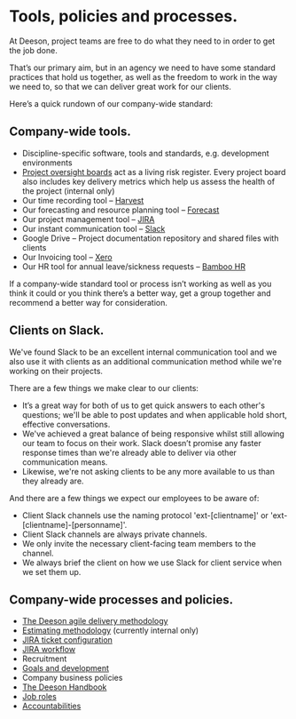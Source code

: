 # Tools, policies and processes.

At Deeson, project teams are free to do what they need to in order to get the job done.

That’s our primary aim, but in an agency we need to have some standard practices that hold us together, as well as the freedom to work in the way we need to, so that we can deliver great work for our clients.

Here’s a quick rundown of our company-wide standard:

## Company-wide tools.

- Discipline-specific software, tools and standards, e.g. development environments
- [Project oversight boards](https://trello.com/b/2MEgvOJx/pob-template-project-oversight-board) act as a living risk register. Every project board also includes key delivery metrics which help us assess the health of the project (internal only)
- Our time recording tool – [Harvest](https://deesonemedia.harvestapp.com/overview)
- Our forecasting and resource planning tool – [Forecast](https://forecastapp.com/89482/schedule/team)
- Our project management tool – [JIRA](https://www.atlassian.com/software/jira)
- Our instant communication tool – [Slack](https://deeson-agency.slack.com)
- Google Drive – Project documentation repository and shared files with clients
- Our Invoicing tool – [Xero](https://go.xero.com/Dashboard/)
- Our HR tool for annual leave/sickness requests – [Bamboo HR](https://deeson.bamboohr.co.uk)

If a company-wide standard tool or process isn’t working as well as you think it could or you think there’s a better way, get a group together and recommend a better way for consideration.

## Clients on Slack.

We've found Slack to be an excellent internal communication tool and we also use it with clients as an additional communication method while we're working on their projects.

There are a few things we make clear to our clients:

- It’s a great way for both of us to get quick answers to each other's questions; we'll be able to post updates and when applicable hold short, effective conversations.
- We've achieved a great balance of being responsive whilst still allowing our team to focus on their work. Slack doesn’t promise any faster response times than we're already able to deliver via other communication means.
- Likewise, we're not asking clients to be any more available to us than they already are.

And there are a few things we expect our employees to be aware of:

- Client Slack channels use the naming protocol 'ext-[clientname]' or 'ext-[clientname]-[personname]'.
- Client Slack channels are always private channels.
- We only invite the necessary client-facing team members to the channel.
- We always brief the client on how we use Slack for client service when we set them up.

## Company-wide processes and policies.
- [The Deeson agile delivery methodology](https://docs.google.com/document/d/17aO5PCU5aKBxPIXeRnuvK76trgVbn10qjIuuZzB9zhA/edit)
- [Estimating methodology](https://docs.google.com/document/d/131K6oPB94dtb9WA-SYAfjVAdRqrK4b4DdMGctHqUivI/edit) (currently internal only)
- [JIRA ticket configuration](https://docs.google.com/document/d/1_nUPb3wfpJewQyOxWj-IHdTiR9NRXbB576Hk0-G5zJw/edit#)
- [JIRA workflow](https://www.deeson.co.uk/labs/well-defined-stories-key-eliminating-work-flow-delays)
- Recruitment
- [Goals and development](https://handbook.deeson.co.uk/working-at-deeson/personal-goals-and-development/)
- Company business policies
- [The Deeson Handbook](http://handbook.deeson.co.uk/)
- [Job roles](http://handbook.deeson.co.uk/handbook/roles-at-deeson)
- [Accountabilities](http://handbook.deeson.co.uk/handbook/accountabilities-and-teams)
